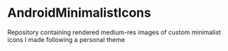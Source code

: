 # AndroidMinimalistIcons
Repository containing rendered medium-res images of custom minimalist icons I made following a personal theme

